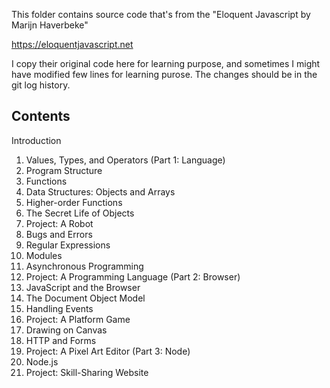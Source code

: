 This folder contains source code that's from the "Eloquent Javascript by Marijn Haverbeke"

https://eloquentjavascript.net

I copy their original code here for learning purpose, and sometimes I might have modified 
few lines for learning purose. The changes should be in the git log history.


## Contents

Introduction

1. Values, Types, and Operators
(Part 1: Language)
2. Program Structure
3. Functions
4. Data Structures: Objects and Arrays
5. Higher-order Functions
6. The Secret Life of Objects
7. Project: A Robot
8. Bugs and Errors
9. Regular Expressions
10. Modules
11. Asynchronous Programming
12. Project: A Programming Language
(Part 2: Browser)
13. JavaScript and the Browser
14. The Document Object Model
15. Handling Events
16. Project: A Platform Game
17. Drawing on Canvas
18. HTTP and Forms
19. Project: A Pixel Art Editor
(Part 3: Node)
20. Node.js
21. Project: Skill-Sharing Website 
